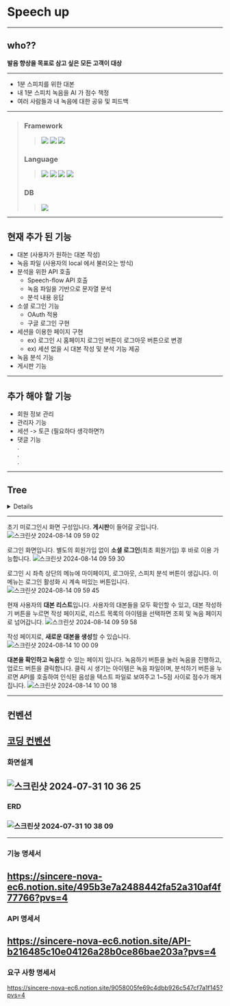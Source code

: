 # Speech up

---
## who??
**발음 향상을 목표로 삼고 싶은 모든 고객이 대상**

---
- 1분 스피치를 위한 대본
- 내 1분 스피치 녹음을 AI 가 점수 책정
- 여러 사람들과 내 녹음에 대한 공유 및 피드백

---
>### Framework
> > <img src="https://img.shields.io/badge/Spring-6DB33F?style=for-the-badge&logo=spring&logoColor=white"> <img src="https://img.shields.io/badge/Spring_Boot-6DB33F?style=for-the-badge&logo=Spring-Boot&logoColor=white"> <img src="https://img.shields.io/badge/Spring_Security-6DB33F?style=for-the-badge&logo=Spring-Security&logoColor=white"><br>
>
>### Language
> > <img src="https://img.shields.io/badge/Java-ED8B00?style=for-the-badge&logo=openjdk&logoColor=white"> <img src="https://img.shields.io/badge/HTML-239120?style=for-the-badge&logo=html5&logoColor=white"> <img src="https://img.shields.io/badge/CSS-239120?&style=for-the-badge&logo=css3&logoColor=white"> <img src="https://img.shields.io/badge/JavaScript-323330?style=for-the-badge&logo=javascript&logoColor=F7DF1E"><br>
>
>### DB
> > <img src="https://img.shields.io/badge/MySQL-005C84?style=for-the-badge&logo=mysql&logoColor=white"><br>
---

## 현재 추가 된 기능
- 대본 (사용자가 원하는 대본 작성)
- 녹음 파일 (사용자의 local 에서 불러오는 방식)
- 분석을 위한 API 호출
  - Speech-flow API 호출
  - 녹음 파일을 기반으로 문자열 분석
  - 분석 내용 응답
- 소셜 로그인 기능
  - OAuth 적용
  - 구글 로그인 구현
- 세션을 이용한 페이지 구현
  - ex) 로그인 시 홈페이지 로그인 버튼이 로그아웃 버튼으로 변경
  - ex) 세션 없을 시 대본 작성 및 분석 기능 제공
- 녹음 분석 기능
- 게시판 기능

---

## 추가 해야 할 기능
- 회원 정보 관리
- 관리자 기능
- 세션 -> 토큰 (필요하다 생각하면?)
- 댓글 기능<br>
.<br>
.<br>
.
---

## Tree
<details> 

```
📦 
├─ .github
│  └─ ISSUE_TEMPLATE
│     ├─ 기능-구현.md
│     └─ 버그-리포트.md
├─ .gitignore
├─ .idea
│  └─ .gitignore
├─ Dockerfile
├─ HELP.md
├─ README.md
├─ build.gradle
├─ build
│  └─ resources
│     └─ main
│        └─ application.yaml
├─ gradle
│  └─ wrapper
│     ├─ gradle-wrapper.jar
│     └─ gradle-wrapper.properties
├─ gradlew
├─ gradlew.bat
├─ settings.gradle
└─ src
   ├─ main
   │  ├─ java
   │  │  └─ com
   │  │     └─ speech
   │  │        └─ up
   │  │           ├─ UpApplication.java
   │  │           ├─ api
   │  │           │  ├─ converter
   │  │           │  │  └─ WavToRaw.java
   │  │           │  ├─ etri
   │  │           │  │  ├─ controller
   │  │           │  │  │  └─ ETRIApiController.java
   │  │           │  │  ├─ dto
   │  │           │  │  │  ├─ AiRequest.java
   │  │           │  │  │  ├─ RequestVoiceToTextApiDto.java
   │  │           │  │  │  └─ ResponseVoiceToTextApiDto.java
   │  │           │  │  ├─ service
   │  │           │  │  │  └─ VoiceToTextService.java
   │  │           │  │  ├─ type
   │  │           │  │  │  └─ ApiType.java
   │  │           │  │  └─ url
   │  │           │  │     ├─ ApiUrl.java
   │  │           │  │     ├─ PronunciationAI.java
   │  │           │  │     ├─ RecognizedAI.java
   │  │           │  │     └─ UrlCollector.java
   │  │           │  └─ speechFlow
   │  │           │     ├─ controller
   │  │           │     │  └─ SpeechFlowAPIController.java
   │  │           │     └─ service
   │  │           │        └─ VoiceToTextSpeechFlowService.java
   │  │           ├─ board
   │  │           │  ├─ controller
   │  │           │  │  └─ BoardController.java
   │  │           │  ├─ entity
   │  │           │  │  ├─ BaseBoardEntity.java
   │  │           │  │  └─ BoardEntity.java
   │  │           │  ├─ repository
   │  │           │  │  └─ BoardRepository.java
   │  │           │  └─ service
   │  │           │     ├─ BoardService.java
   │  │           │     ├─ checkValue
   │  │           │     │  ├─ CheckListForPagination.java
   │  │           │     │  └─ CheckParamForPagination.java
   │  │           │     └─ dto
   │  │           │        ├─ BoardAddDto.java
   │  │           │        ├─ BoardGetDto.java
   │  │           │        ├─ BoardIsUseDto.java
   │  │           │        └─ BoardUpdateDto.java
   │  │           ├─ common
   │  │           │  ├─ dto
   │  │           │  │  └─ ApiExceptionResponse.java
   │  │           │  ├─ enums
   │  │           │  │  └─ StatusCode.java
   │  │           │  └─ exception
   │  │           │     ├─ custom
   │  │           │     │  ├─ CustomIOException.java
   │  │           │     │  ├─ CustomIllegalArgumentException.java
   │  │           │     │  └─ CustomRuntimeException.java
   │  │           │     ├─ handler
   │  │           │     │  └─ ExceptionController.java
   │  │           │     └─ http
   │  │           │        ├─ BadRequestException.java
   │  │           │        ├─ ForbiddenException.java
   │  │           │        ├─ HttpBaseException.java
   │  │           │        ├─ InternalServerErrorException.java
   │  │           │        ├─ NotFoundException.java
   │  │           │        └─ UnAuthorizedException.java
   │  │           ├─ demo
   │  │           │  ├─ BoardPageController.java
   │  │           │  ├─ HomePageController.java
   │  │           │  ├─ RegisterPageController.java
   │  │           │  └─ ScriptPageController.java
   │  │           ├─ oAuth
   │  │           │  ├─ common
   │  │           │  │  ├─ ResponseCode.java
   │  │           │  │  └─ ResponseMessage.java
   │  │           │  ├─ config
   │  │           │  │  └─ WebSecurityConfig.java
   │  │           │  ├─ entity
   │  │           │  │  └─ CustomOAuth2User.java
   │  │           │  ├─ filter
   │  │           │  │  └─ JwtAuthenticationFilter.java
   │  │           │  ├─ handler
   │  │           │  │  └─ OAuth2SuccessHandler.java
   │  │           │  ├─ provider
   │  │           │  │  ├─ GithubProvider.java
   │  │           │  │  ├─ GoogleProvider.java
   │  │           │  │  ├─ JwtProvider.java
   │  │           │  │  ├─ KakaoProvider.java
   │  │           │  │  ├─ Provider.java
   │  │           │  │  └─ ProviderOAuth.java
   │  │           │  └─ service
   │  │           │     ├─ implement
   │  │           │     │  ├─ OAuth2UserServiceImplement.java
   │  │           │     │  └─ UserAuthorizationType.java
   │  │           │     └─ servicetype
   │  │           │        ├─ LevelType.java
   │  │           │        └─ ProviderType.java
   │  │           ├─ report
   │  │           │  ├─ controller
   │  │           │  │  └─ ReportController.java
   │  │           │  ├─ entity
   │  │           │  │  ├─ BaseReportEntity.java
   │  │           │  │  ├─ ReportEntity.java
   │  │           │  │  └─ type
   │  │           │  │     └─ ReportContentAndScore.java
   │  │           │  ├─ repository
   │  │           │  │  └─ ReportRepository.java
   │  │           │  └─ service
   │  │           │     ├─ ReportService.java
   │  │           │     └─ dto
   │  │           │        └─ ReportAddDto.java
   │  │           ├─ script
   │  │           │  ├─ controller
   │  │           │  │  ├─ RecordController.java
   │  │           │  │  └─ ScriptController.java
   │  │           │  ├─ entity
   │  │           │  │  ├─ BaseRecordEntity.java
   │  │           │  │  ├─ BaseScriptEntity.java
   │  │           │  │  ├─ RecordEntity.java
   │  │           │  │  └─ ScriptEntity.java
   │  │           │  ├─ repository
   │  │           │  │  ├─ RecordRepository.java
   │  │           │  │  └─ ScriptRepository.java
   │  │           │  └─ service
   │  │           │     ├─ RecordService.java
   │  │           │     ├─ ScriptService.java
   │  │           │     ├─ dto
   │  │           │     │  ├─ RecordAddDto.java
   │  │           │     │  ├─ RecordGetDto.java
   │  │           │     │  ├─ RecordIsUseDto.java
   │  │           │     │  ├─ ScriptAddDto.java
   │  │           │     │  ├─ ScriptGetDto.java
   │  │           │     │  ├─ ScriptIsUseDto.java
   │  │           │     │  └─ ScriptUpdateDto.java
   │  │           │     └─ recordFile
   │  │           │        └─ RecordFile.java
   │  │           └─ user
   │  │              ├─ controller
   │  │              │  └─ UserController.java
   │  │              ├─ entity
   │  │              │  └─ UserEntity.java
   │  │              ├─ repository
   │  │              │  └─ UserRepository.java
   │  │              └─ service
   │  │                 ├─ UserService.java
   │  │                 └─ dto
   │  │                    └─ UserGetInfoDto.java
   │  └─ resources
   │     ├─ application-test.yaml
   │     ├─ application.yaml
   │     ├─ static
   │     │  ├─ css
   │     │  │  ├─ board-write.css
   │     │  │  ├─ header-style.css
   │     │  │  ├─ home-style.css
   │     │  │  ├─ record-style.css
   │     │  │  ├─ script-style.css
   │     │  │  ├─ script-write.css
   │     │  │  └─ signIn-style.css
   │     │  ├─ images
   │     │  │  ├─ github-logo.png
   │     │  │  ├─ google-logo.png
   │     │  │  └─ kakao-logo.png
   │     │  └─ scriptPage
   │     │     └─ js
   │     │        ├─ addRecordingToList.js
   │     │        ├─ addTokenSession.js
   │     │        ├─ analyticRecord.js
   │     │        ├─ boardModify.js
   │     │        ├─ checkBoardOwner.js
   │     │        ├─ loadLocalRecord.js
   │     │        ├─ localStoragePath.js
   │     │        ├─ record.js
   │     │        ├─ saveRecord.js
   │     │        ├─ scriptDetail.js
   │     │        ├─ scriptList.js
   │     │        ├─ scriptWrite.js
   │     │        └─ userMe.js
   │     └─ templates
   │        ├─ board-detail.html
   │        ├─ board-write.html
   │        ├─ board.html
   │        ├─ home.html
   │        ├─ script-list.html
   │        ├─ script-write.html
   │        ├─ script.html
   │        └─ signIn.html
   └─ test
      └─ java
         └─ com
            └─ speech
               └─ up
                  ├─ UpApplicationTests.java
                  ├─ api
                  │  └─ speechFlow
                  │     └─ VoiceToTextTest.java
                  ├─ script
                  │  ├─ controller
                  │  │  └─ ScriptControllerTest.java
                  │  ├─ entity
                  │  │  └─ ScriptEntityTest.java
                  │  ├─ repository
                  │  │  └─ ScriptRepositoryTest.java
                  │  └─ service
                  │     └─ ScriptServiceTest.java
                  └─ user
                     ├─ controller
                     │  └─ UserControllerTest.java
                     ├─ entity
                     │  └─ UserEntityTest.java
                     └─ service
                        └─ UserServiceTest.java
```
©generated by [Project Tree Generator](https://woochanleee.github.io/project-tree-generator)
</details>

---

초기 미로그인시 화면 구성입니다. **게시판**이 들어갈 곳입니다.
![스크린샷 2024-08-14 09 59 02](https://github.com/user-attachments/assets/91e53434-cebc-4769-9f6f-6998f504e208)

로그인 화면입니다. 별도의 회원가입 없이 **소셜 로그인**(최초 회원가입) 후 바로 이용 가능합니다.
![스크린샷 2024-08-14 09 59 30](https://github.com/user-attachments/assets/df2e6056-704e-4e01-a7e7-74b1832d2a26)

로그인 시 좌측 상단의 메뉴에 마이페이지, 로그아웃, 스피치 분석 버튼이 생깁니다. 이 메뉴는 로그인 활성화 시 계속 떠있는 버튼입니다.
![스크린샷 2024-08-14 09 59 45](https://github.com/user-attachments/assets/21609e17-31e4-4dff-bdac-459f08a1edcd)

현재 사용자의 **대본 리스트**입니다. 사용자의 대본들을 모두 확인할 수 있고, 대본 작성하기 버튼을 누르면 작성 페이지로, 리스트 목록의 아이템을 선택하면 조회 및 녹음 페이지로 넘어갑니다.
![스크린샷 2024-08-14 09 59 58](https://github.com/user-attachments/assets/76af2fcd-fc0c-4c6f-8716-612de9b918dd)

작성 페이지로, **새로운 대본을 생성**할 수 있습니다.
![스크린샷 2024-08-14 10 00 09](https://github.com/user-attachments/assets/800cfac5-ea9f-4f82-97e9-1a3371658693)

**대본을 확인하고 녹음**할 수 있는 페이지 입니다. 녹음하기 버튼을 눌러 녹음을 진행하고, 업로드 버튼을 클릭합니다. 클릭 시 생기는 아이템은 녹음 파일이며, 분석하기 버튼을 누르면 API를 호출하여 인식된 음성을 텍스트 파일로 보여주고 1~5점 사이로 점수가 매겨집니다.
![스크린샷 2024-08-14 10 00 18](https://github.com/user-attachments/assets/931ee61a-026a-4088-9a14-dce7ba8785db)

---

## 컨벤션
[코딩 컨벤션](https://naver.github.io/hackday-conventions-java/)
---

### 화면설계
![스크린샷 2024-07-31 10 36 25](https://github.com/user-attachments/assets/6c47baf1-2169-45a5-8bff-c2f2ae587e83)
---

### ERD
### ![스크린샷 2024-07-31 10 38 09](https://github.com/user-attachments/assets/3bdeebce-412f-41c6-8883-96cd2fc4d7cf)
---

### 기능 명세서
https://sincere-nova-ec6.notion.site/495b3e7a2488442fa52a310af4f77766?pvs=4
---

### API 명세서
https://sincere-nova-ec6.notion.site/API-b216485c10e04126a28b0ce86bae203a?pvs=4
---

### 요구 사항 명세서
https://sincere-nova-ec6.notion.site/9058005fe69c4dbb926c547cf7a1f145?pvs=4
